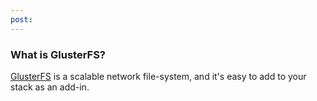 ```yaml
---
post: 
---
```


### What is GlusterFS?
[GlusterFS](http://www.gluster.org/) is a scalable network file-system, and it's easy to add to your stack as an add-in.

